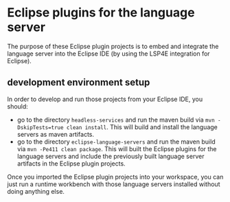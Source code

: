 # Eclipse plugins for the language server

The purpose of these Eclipse plugin projects is to embed and integrate the language server into the Eclipse IDE (by using the LSP4E integration for Eclipse).

## development environment setup

In order to develop and run those projects from your Eclipse IDE, you should:

- go to the directory `headless-services` and run the maven build via `mvn -DskipTests=true clean install`. This will build and install the language servers as maven artifacts.
- go to the directory `eclipse-language-servers` and run the maven build via `mvn -Pe411 clean package`. This will built the Eclipse plugins for the language servers and include the previously built language server artifacts in the Eclipse plugin projects.

Once you imported the Eclipse plugin projects into your workspace, you can just run a runtime workbench with those language servers installed without doing anything else.
